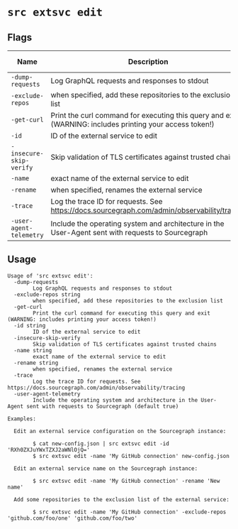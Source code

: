 # `src extsvc edit`


## Flags

| Name | Description | Default Value |
|------|-------------|---------------|
| `-dump-requests` | Log GraphQL requests and responses to stdout | `false` |
| `-exclude-repos` | when specified, add these repositories to the exclusion list |  |
| `-get-curl` | Print the curl command for executing this query and exit (WARNING: includes printing your access token!) | `false` |
| `-id` | ID of the external service to edit |  |
| `-insecure-skip-verify` | Skip validation of TLS certificates against trusted chains | `false` |
| `-name` | exact name of the external service to edit |  |
| `-rename` | when specified, renames the external service |  |
| `-trace` | Log the trace ID for requests. See https://docs.sourcegraph.com/admin/observability/tracing | `false` |
| `-user-agent-telemetry` | Include the operating system and architecture in the User-Agent sent with requests to Sourcegraph | `true` |


## Usage

```
Usage of 'src extsvc edit':
  -dump-requests
    	Log GraphQL requests and responses to stdout
  -exclude-repos string
    	when specified, add these repositories to the exclusion list
  -get-curl
    	Print the curl command for executing this query and exit (WARNING: includes printing your access token!)
  -id string
    	ID of the external service to edit
  -insecure-skip-verify
    	Skip validation of TLS certificates against trusted chains
  -name string
    	exact name of the external service to edit
  -rename string
    	when specified, renames the external service
  -trace
    	Log the trace ID for requests. See https://docs.sourcegraph.com/admin/observability/tracing
  -user-agent-telemetry
    	Include the operating system and architecture in the User-Agent sent with requests to Sourcegraph (default true)

Examples:

  Edit an external service configuration on the Sourcegraph instance:

    	$ cat new-config.json | src extsvc edit -id 'RXh0ZXJuYWxTZXJ2aWNlOjQ='
    	$ src extsvc edit -name 'My GitHub connection' new-config.json

  Edit an external service name on the Sourcegraph instance:

    	$ src extsvc edit -name 'My GitHub connection' -rename 'New name'

  Add some repositories to the exclusion list of the external service:

    	$ src extsvc edit -name 'My GitHub connection' -exclude-repos 'github.com/foo/one' 'github.com/foo/two'


```
	
